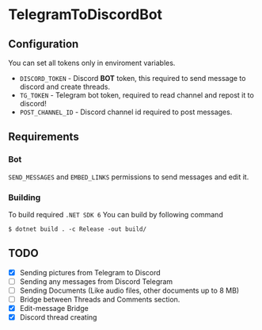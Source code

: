 # TelegramToDiscordBot

## Configuration
You can set all tokens only in enviroment variables.

 - `DISCORD_TOKEN` - Discord **BOT** token, this required to send message to discord and create threads.
 - `TG_TOKEN` - Telegram bot token, required to read channel and repost it to discord!
 - `POST_CHANNEL_ID` - Discord channel id required to post messages.


## Requirements

### Bot
`SEND_MESSAGES` and `EMBED_LINKS` permissions to send messages and edit it.

### Building
To build required `.NET SDK 6`
You can build by following command
```
$ dotnet build . -c Release -out build/
```

## TODO
 - [X] Sending pictures from Telegram to Discord
 - [ ] Sending any messages from Discord Telegram
 - [ ] Sending Documents (Like audio files, other documents up to 8 MB)
 - [ ] Bridge between Threads and Comments section.
 - [X] Edit-message Bridge 
 - [X] Discord thread creating
